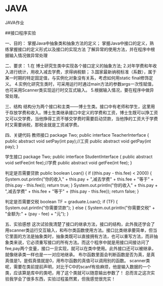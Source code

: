 # JAVA
JAVA作业

##接口程序实验

一、目的：
掌握Java中抽象类和抽象方法的定义； 
掌握Java中接口的定义，熟练掌握接口的定义形式以及接口的实现方法
了解异常的使用方法，并在程序中根据输入情况做异常处理



二、要求：
1.在 博士研究生类中实现各个接口定义的抽象方法;
2.对年学费和年收入进行统计，用收入减去学费，求得纳税额；
3.国家最新纳税标准（系数），属于某一时期的特定固定值，与实例化对象没有关系，考虑如何用static  final修饰定义。
4.实例化研究生类时，可采用运行时通过main方法的参数args一次性赋值，也可采用Scanner类实现运行时交互式输入。
5.根据输入情况，要在程序中做异常处理。


三、结构
结构分为两个接口和主类——博士生类。接口中有老师和学生，这里用于存放学费和收入。博士生类继承接口中定义的学费和工资，博士生既可以挣工资又可以交学费，当他挣得工资不够交学费时需要启动贷款，当他挣的工资大于学费时又需要纳税，那税金就是工资减学费。

四、关键代码
教师接口
package Two;
public interface TeacherInterface {
    public abstract void setPay(int pay);//工资
    public abstract void getPay(int pay);
}


学生接口
package Two;
public interface StudentInterface {
    public abstract void setFee(int fee);//学费
    public abstract void getFee(int fee);
}


判定是否需要贷款
public boolean Loan() {
        if ((this.pay - this.fee) < 2000) {
            System.out.println("你的收入" + this.pay + ",减去学费" + this.fee + "等于" + (this.pay - this.fee));
            return true;
        }
        System.out.println("你的收入" + this.pay + ",减去学费" + this.fee + "等于" + (this.pay - this.fee));
        return false;
    }

判定是否需要交税
 boolean TF = graduate.Loan();
            if (TF) { System.out.println("你需要贷款"); }
            else { System.out.println("你需要交税" + "金额为:" + (pay - fee) + "元"); }
            
            
五、实验感想
这次试验我清楚了接口的继承方法，接口的结构，此外我还学会了用scanner类运行交互输入，和布尔类函数使用方法。接口比类继承要简单，但当它里面的方法是抽象类时，抽象类既可以直接拥有方法，也可以重写方法，而非抽象类来说，它必须重写接口的所有方法。而这个程序中就是用接口间接访问了fee,pay两个变量，接口一旦实现，就可以在类中使用。此外接口还可以被继承，就像继承类一样也是一一对应地继承。
布尔函数里面会判断函数是否为真，是真真值是1，是假真值就是0，用布尔函数的真值可以调用别的函数。
scanner类呢，需要在类前提前声明，对比于C中的scanf有些麻烦，他是输入数据的一个类，应该算是库中的类吧，用了这个类就可以随意输出参数了！
总而言之这次实验我学会了很多东西，实验过程虽然累，但我感觉很充实！
            
            
